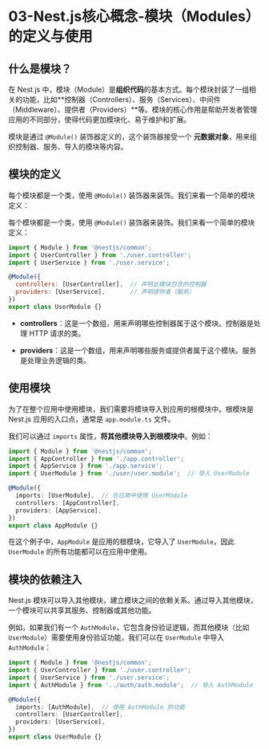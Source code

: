 # 03-Nest.js核心概念-模块（Modules）的定义与使用

## 什么是模块？

在 Nest.js 中，模块（Module）是**组织代码**的基本方式。每个模块封装了一组相关的功能，比如**控制器（Controllers）、服务（Services）、中间件（Middleware）、提供者（Providers）**等。模块的核心作用是帮助开发者管理应用的不同部分，使得代码更加模块化、易于维护和扩展。

模块是通过 `@Module()` 装饰器定义的，这个装饰器接受一个 **元数据对象**，用来组织控制器、服务、导入的模块等内容。

##  模块的定义

每个模块都是一个类，使用 `@Module()` 装饰器来装饰。我们来看一个简单的模块定义：

每个模块都是一个类，使用 `@Module()` 装饰器来装饰。我们来看一个简单的模块定义：

```js
import { Module } from '@nestjs/common';
import { UserController } from './user.controller';
import { UserService } from './user.service';

@Module({
  controllers: [UserController],  // 声明此模块包含的控制器
  providers: [UserService],       // 声明提供者（服务）
})
export class UserModule {}
```

- **controllers**：这是一个数组，用来声明哪些控制器属于这个模块。控制器是处理 HTTP 请求的类。

- **providers**：这是一个数组，用来声明哪些服务或提供者属于这个模块。服务是处理业务逻辑的类。

## 使用模块

为了在整个应用中使用模块，我们需要将模块导入到应用的根模块中。根模块是 Nest.js 应用的入口点，通常是 `app.module.ts` 文件。

我们可以通过 `imports` 属性，**将其他模块导入到根模块中**。例如：

```ts
import { Module } from '@nestjs/common';
import { AppController } from './app.controller';
import { AppService } from './app.service';
import { UserModule } from './user/user.module';  // 导入 UserModule

@Module({
  imports: [UserModule],  // 在应用中使用 UserModule
  controllers: [AppController],
  providers: [AppService],
})
export class AppModule {}
```

在这个例子中，`AppModule` 是应用的根模块，它导入了 `UserModule`，因此 `UserModule` 的所有功能都可以在应用中使用。

##  模块的依赖注入

Nest.js 模块可以导入其他模块，建立模块之间的依赖关系。通过导入其他模块，一个模块可以共享其服务、控制器或其他功能。

例如，如果我们有一个 `AuthModule`，它包含身份验证逻辑，而其他模块（比如 `UserModule`）需要使用身份验证功能，我们可以在 `UserModule` 中导入 `AuthModule`：

```ts
import { Module } from '@nestjs/common';
import { UserController } from './user.controller';
import { UserService } from './user.service';
import { AuthModule } from '../auth/auth.module';  // 导入 AuthModule

@Module({
  imports: [AuthModule],  // 使用 AuthModule 的功能
  controllers: [UserController],
  providers: [UserService],
})
export class UserModule {}
```

